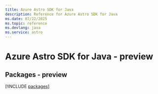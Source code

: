 ```yaml
---
title: Azure Astro SDK for Java
description: Reference for Azure Astro SDK for Java
ms.date: 07/22/2025
ms.topic: reference
ms.devlang: java
ms.service: astro
---
```

# Azure Astro SDK for Java - preview
## Packages - preview
[!INCLUDE [packages](astro-index.md)]